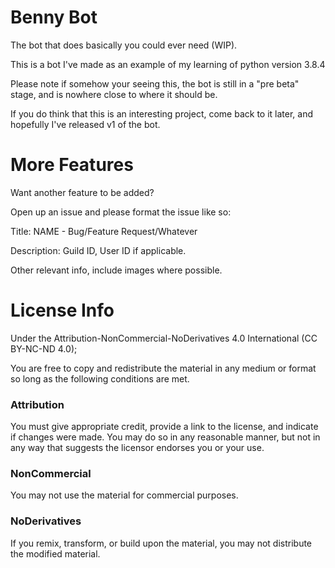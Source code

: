 # Benny Bot

The bot that does basically you could ever need (WIP).

This is a bot I've made as an example of my learning of python version 3.8.4

Please note if somehow your seeing this, the bot is still in a "pre beta" stage, and is nowhere close to where it should be.

If you do think that this is an interesting project, come back to it later, and hopefully I've released v1 of the bot.

# More Features
Want another feature to be added?

Open up an issue and please format the issue like so:

Title: NAME - Bug/Feature Request/Whatever

Description: Guild ID, User ID if applicable.

Other relevant info, include images where possible.

# License Info
Under the Attribution-NonCommercial-NoDerivatives 4.0 International (CC BY-NC-ND 4.0);

You are free to copy and redistribute the material in any medium or format so long as the following conditions are met.

### Attribution
You must give appropriate credit, provide a link to the license, and indicate if changes were made. You may do so in any reasonable manner, but not in any way that suggests the licensor endorses you or your use.

### NonCommercial
You may not use the material for commercial purposes.

### NoDerivatives
If you remix, transform, or build upon the material, you may not distribute the modified material.
